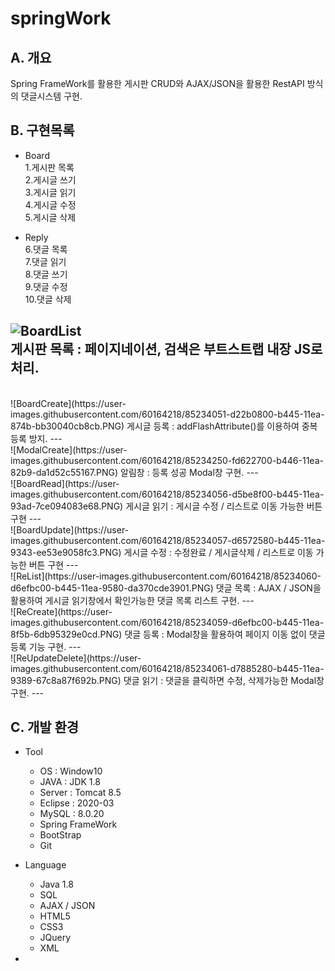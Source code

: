 # springWork

## A. 개요
Spring FrameWork를 활용한 게시판 CRUD와 AJAX/JSON을 활용한 RestAPI 방식의 댓글시스템 구현.

## B. 구현목록
- Board   
  1.게시판 목록   
2.게시글 쓰기    
3.게시글 읽기     
4.게시글 수정   
5.게시글 삭제   

- Reply   
6.댓글 목록   
7.댓글 읽기   
8.댓글 쓰기   
9.댓글 수정   
10.댓글 삭제
   
![BoardList](https://user-images.githubusercontent.com/60164218/85234055-d525f880-b445-11ea-91c9-1bedb2c77cde.PNG)   
게시판 목록 : 페이지네이션, 검색은 부트스트랩 내장 JS로 처리.
---   
<br>   
![BoardCreate](https://user-images.githubusercontent.com/60164218/85234051-d22b0800-b445-11ea-874b-bb30040cb8cb.PNG)   
게시글 등록 : addFlashAttribute()를 이용하여 중복 등록 방지.   
---   
<br>   
![ModalCreate](https://user-images.githubusercontent.com/60164218/85234250-fd622700-b446-11ea-82b9-da1d52c55167.PNG)   
알림창 : 등록 성공 Modal창 구현.   
---   
<br>  
![BoardRead](https://user-images.githubusercontent.com/60164218/85234056-d5be8f00-b445-11ea-93ad-7ce094083e68.PNG)   
게시글 읽기 : 게시글 수정 / 리스트로 이동 가능한 버튼 구현   
---   
<br>   
![BoardUpdate](https://user-images.githubusercontent.com/60164218/85234057-d6572580-b445-11ea-9343-ee53e9058fc3.PNG)   
게시글 수정 : 수정완료 / 게시글삭제 / 리스트로 이동 가능한 버튼 구현   
---   
<br>   
![ReList](https://user-images.githubusercontent.com/60164218/85234060-d6efbc00-b445-11ea-9580-da370cde3901.PNG)   
댓글 목록 : AJAX / JSON을 활용하여 게시글 읽기창에서 확인가능한 댓글 목록 리스트 구현.   
---   
<br>   
![ReCreate](https://user-images.githubusercontent.com/60164218/85234059-d6efbc00-b445-11ea-8f5b-6db95329e0cd.PNG)   
댓글 등록 : Modal창을 활용하여 페이지 이동 없이 댓글 등록 기능 구현.   
---   
<br>    
![ReUpdateDelete](https://user-images.githubusercontent.com/60164218/85234061-d7885280-b445-11ea-9389-67c8a87f692b.PNG)   
댓글 읽기 : 댓글을 클릭하면 수정, 삭제가능한 Modal창 구현.   
---   

## C. 개발 환경   
- Tool   
  - OS : Window10   
  - JAVA : JDK 1.8   
  - Server : Tomcat 8.5   
  - Eclipse : 2020-03   
  - MySQL : 8.0.20   
  - Spring FrameWork   
  - BootStrap   
  - Git   

- Language   
  - Java 1.8   
  - SQL   
  - AJAX / JSON
  - HTML5   
  - CSS3   
  - JQuery   
  - XML   
-



